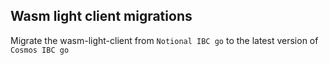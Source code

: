 ## Wasm light client migrations

Migrate the wasm-light-client from `Notional IBC go` to the latest version of `Cosmos IBC go`

